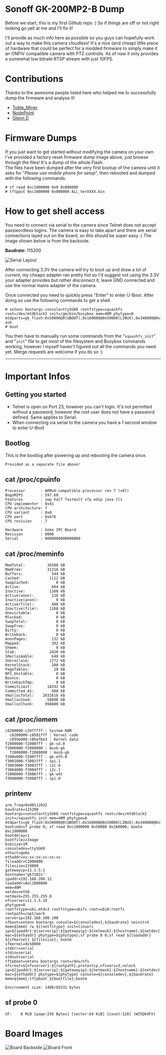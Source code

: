 # Sonoff GK-200MP2-B Dump

Before we start, this is my first Github repo :) So if things are off or not right looking go yell at me and I'll fix it!

I'll provide as much info here as possible so you guys can hopefully work out a way to make this camera cloudless! It's a nice (and cheap) little piece of hardware that could be perfect for a modded firmware to simply make it an ONFIV compatible camera with PTZ controlls. As of now it only provides a somewhat low bitrate RTSP stream with just 10FPS.

# Contributions
Thanks to the awesome people listed here who helped me to successfully dump the firmware and analyse it!  
* [Toble_Miner](https://twitter.com/Toble_Miner/)  
* [NodePoint](https://twitter.com/CoolApps45/)
* [Glenn D](https://twitter.com/B1tSmurf/)


# Firmware Dumps
If you just want to get started without modifying the camera on your own I've provided a factory reset firmware dump image above, just browse through the files! It's a dump of the whole Flash.  
The files have been dumped after the very first bootup of the camera until it asks for "*Please use mobile phone for setup*", then rebooted and dumped with the following commands:
```
# sf read 0xc1000000 0x0 0x800000
# tftpput 0xc1000000 0x800000 ALL_VerXXXX.bin
```

# How to get shell access
You need to connect via serial to the camera since Telnet does not accept passwordless logins. The camera is easy to take apart and there are serial connections layed out on the board, so this should be super easy :) The image shown below is from the backside.

**Baudrate:** 115200  

![Serial Layout](/images/Serial_Layout.jpg)

After connecting 3.3V the camera will try to boot up and draw a lot of current, my cheapo adapter ran pretty hot so I'd suggest not using the 3.3V your adapter provides but rather disconnect it, leave GND connected and use the normal mains adapter of the camera.

Once connected you need to quickly press "Enter" to enter U-Boot. After doing so use the following commands to get a shell.

```
# setenv bootargs console=ttySGK0 rootfstype=squashfs root=/dev/mtdblock2 init=/gm/bin/busybox mem=40M phytype=0 mtdparts=gk_flash:0x50000@0(UBOOT),0x160000@0x50000(LINUX),0x340000@0x1B0000(ROOTFS),0x90000@0x500000(USER),0x260000@0x5A0000(APP),8M@0(ALL) ash
# boot
```

You then have to manually run some commands from the "`squashfs_init`" and "`init`" file to get most of the filesystem and Busybox commands working, however I myself haven't figured out all the commands you need yet. Merge requests are welcome if you do so :)

---

# Important Infos
## Getting you started
* Telnet is open on Port 23, however you can't login. It's not permitted without a password, however the root user does not have a password defined. Same applies to Serial.
* When connecting via serial to the camera you have a 1 second window to enter U-Boot


## Bootlog
This is the bootlog after powering up and rebooting the camera once.

```
Provided as a separate file above!
```

## cat /proc/cpuinfo
```
Processor       : ARMv6-compatible processor rev 7 (v6l)
BogoMIPS        : 597.60
Features        : swp half fastmult vfp edsp java tls
CPU implementer : 0x41
CPU architecture: 7
CPU variant     : 0x0
CPU part        : 0xb76
CPU revision    : 7

Hardware        : Goke IPC Board
Revision        : 0000
Serial          : 0000000000000000
```

## cat /proc/meminfo
```
MemTotal:          36588 kB
MemFree:           31316 kB
Buffers:             544 kB
Cached:             1112 kB
SwapCached:            0 kB
Active:              604 kB
Inactive:           1168 kB
Active(anon):        116 kB
Inactive(anon):        0 kB
Active(file):        488 kB
Inactive(file):     1168 kB
Unevictable:           0 kB
Mlocked:               0 kB
SwapTotal:             0 kB
SwapFree:              0 kB
Dirty:                 0 kB
Writeback:             0 kB
AnonPages:           132 kB
Mapped:              392 kB
Shmem:                 0 kB
Slab:               2420 kB
SReclaimable:        648 kB
SUnreclaim:         1772 kB
KernelStack:         200 kB
PageTables:           28 kB
NFS_Unstable:          0 kB
Bounce:                0 kB
WritebackTmp:          0 kB
CommitLimit:       18292 kB
Committed_AS:        408 kB
VmallocTotal:    2031616 kB
VmallocUsed:       58896 kB
VmallocChunk:     998880 kB
```

## cat /proc/iomem
```
c0200000-c29fffff : System RAM
  c0208000-c0581fff : Kernel code
  c059e000-c05efbe3 : Kernel data
f2000000-f2000fff : gk-sd.0
f2006000-f2008000 : musb-gk
  f2006000-f2008000 : musb-gk
f200e000-f200ffff : gk-eth.0
f3001000-f3001fff : spi.1
f3003000-f3003fff : i2c.0
f3004000-f3004fff : i2c.1
f3006000-f3006fff : gk-wdt
f3008000-f3008fff : spi.0
```

## printenv
```
arm_freq=0x00112032
baudrate=115200
bootargs=console=ttySGK0 rootfstype=squashfs root=/dev/mtdblock2 init=/squashfs_init mem=40M phytype=0 mtdparts=gk_flash:0x50000@0(UBOOT),0x160000@0x50000(LINUX),0x340000@0x1B0000(ROOTFS),0x90000@0x500000(USER),0x260000@0x5A0000(APP),8M@0(ALL)
bootcmd=sf probe 0; sf read 0xc1000000 0x50000 0x160000; bootm 0xc1000000
bootdelay=1
bootfile=zImage
bsbsize=1M
consoledev=ttySGK0
ethact=goke
ethaddr=xx:xx:xx:xx:xx:xx
fileaddr=C1000000
filesize=219000
gatewayip=11.1.5.1
hostname="gk7102s"
ipaddr=192.168.200.12
loadaddr=0xC1000000
mem=40M
netdev=eth0
netmask=255.255.255.0
nfsserver=11.1.5.19
phytype=0
rootfstype=ubi.mtd=3 rootfstype=ubifs root=ubi0:rootfs
rootpath=/opt/work
serverip=192.168.200.108
sfboot=setenv bootargs console=${consoledev},${baudrate} noinitrd mem=${mem} rw ${rootfstype} init=linuxrc ip=${ipaddr}:${serverip}:${gatewayip}:${netmask}:${hostname}:${netdev} mac=${ethaddr} phytype=${phytype};sf probe 0 0;sf read ${loadaddr} ${sfkernel} ${filesize}; bootm
sfkernel=0x50000
stderr=serial
stdin=serial
stdout=serial
tftpboot=setenv bootargs root=/dev/nfs nfsroot=${nfsserver}:${rootpath},proto=tcp,nfsvers=3,nolock ip=${ipaddr}:${serverip}:${gatewayip}:${netmask}:${hostname}:${netdev} mac=${ethaddr} phytype=${phytype} console=${consoledev},${baudrate} mem=${mem};tftpboot ${bootfile};bootm

Environment size: 1406/65532 bytes
```

## sf probe 0
```
SF:    8 MiB [page:256 Bytes] [sector:64 KiB] [count:128] (W25Q64FV)
```


# Board Images
![Board Backside](/images/Board_Back.jpg)
![Board Front](/images/Board_Front.jpg)